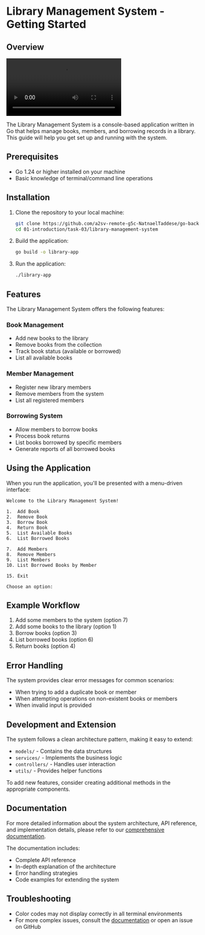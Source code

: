 # Library Management System - Getting Started

## Overview

![Demo](./docs/screenshots/demo.mp4)

The Library Management System is a console-based application written in Go that helps manage books, members, and borrowing records in a library. This guide will help you get set up and running with the system.

## Prerequisites

- Go 1.24 or higher installed on your machine
- Basic knowledge of terminal/command line operations

## Installation

1. Clone the repository to your local machine:
   ```bash
   git clone https://github.com/a2sv-remote-g5c-NatnaelTaddese/go-backend-path.git
   cd 01-introduction/task-03/library-management-system
   ```

2. Build the application:
   ```bash
   go build -o library-app
   ```

3. Run the application:
   ```bash
   ./library-app
   ```

## Features

The Library Management System offers the following features:

### Book Management
- Add new books to the library
- Remove books from the collection
- Track book status (available or borrowed)
- List all available books

### Member Management
- Register new library members
- Remove members from the system
- List all registered members

### Borrowing System
- Allow members to borrow books
- Process book returns
- List books borrowed by specific members
- Generate reports of all borrowed books

## Using the Application

When you run the application, you'll be presented with a menu-driven interface:

```
Welcome to the Library Management System!

1.  Add Book
2.  Remove Book
3.  Borrow Book
4.  Return Book
5.  List Available Books
6.  List Borrowed Books

7.  Add Members
8.  Remove Members
9.  List Members
10. List Borrowed Books by Member

15. Exit

Choose an option:
```

## Example Workflow

1. Add some members to the system (option 7)
2. Add some books to the library (option 1)
3. Borrow books (option 3)
4. List borrowed books (option 6)
5. Return books (option 4)

## Error Handling

The system provides clear error messages for common scenarios:
- When trying to add a duplicate book or member
- When attempting operations on non-existent books or members
- When invalid input is provided

## Development and Extension

The system follows a clean architecture pattern, making it easy to extend:

- `models/` - Contains the data structures
- `services/` - Implements the business logic
- `controllers/` - Handles user interaction
- `utils/` - Provides helper functions

To add new features, consider creating additional methods in the appropriate components.

## Documentation

For more detailed information about the system architecture, API reference, and implementation details, please refer to our [comprehensive documentation](./docs/documentation.md).

The documentation includes:
- Complete API reference
- In-depth explanation of the architecture
- Error handling strategies
- Code examples for extending the system

## Troubleshooting

- Color codes may not display correctly in all terminal environments
- For more complex issues, consult the [documentation](./docs/documentation.md) or open an issue on GitHub
